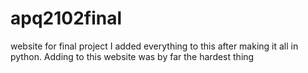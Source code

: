 # apq2102final
website for final project 
I added everything to this after making it all in python. 
Adding to this website was by far the hardest thing 
